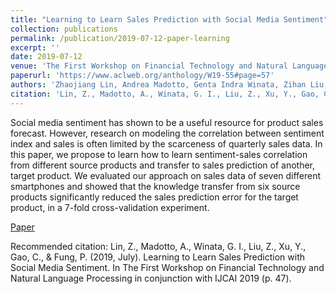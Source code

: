 ```yaml
---
title: "Learning to Learn Sales Prediction with Social Media Sentiment"
collection: publications
permalink: /publication/2019-07-12-paper-learning
excerpt: ''
date: 2019-07-12
venue: 'The First Workshop on Financial Technology and Natural Language Processing in conjunction with IJCAI'
paperurl: 'https://www.aclweb.org/anthology/W19-55#page=57'
authors: 'Zhaojiang Lin, Andrea Madotto, Genta Indra Winata, Zihan Liu, Yan Xu, Cong Gao, Pascale Fung'
citation: 'Lin, Z., Madotto, A., Winata, G. I., Liu, Z., Xu, Y., Gao, C., & Fung, P. (2019, July). Learning to Learn Sales Prediction with Social Media Sentiment. In The First Workshop on Financial Technology and Natural Language Processing in conjunction with IJCAI 2019 (p. 47).'
---
```

Social media sentiment has shown to be a useful resource for product sales forecast. However, research on modeling the correlation between sentiment index and sales is often limited by the scarceness of quarterly sales data. In this paper, we propose to learn how to learn sentiment-sales correlation from different source products and transfer to sales prediction of another, target product. We evaluated our approach on sales data of seven different smartphones and showed that the knowledge transfer from six source products significantly reduced the sales prediction error for the target product, in a 7-fold cross-validation experiment.

[Paper](https://www.aclweb.org/anthology/W19-55#page=57)

Recommended citation: Lin, Z., Madotto, A., Winata, G. I., Liu, Z., Xu, Y., Gao, C., & Fung, P. (2019, July). Learning to Learn Sales Prediction with Social Media Sentiment. In The First Workshop on Financial Technology and Natural Language Processing in conjunction with IJCAI 2019 (p. 47).
